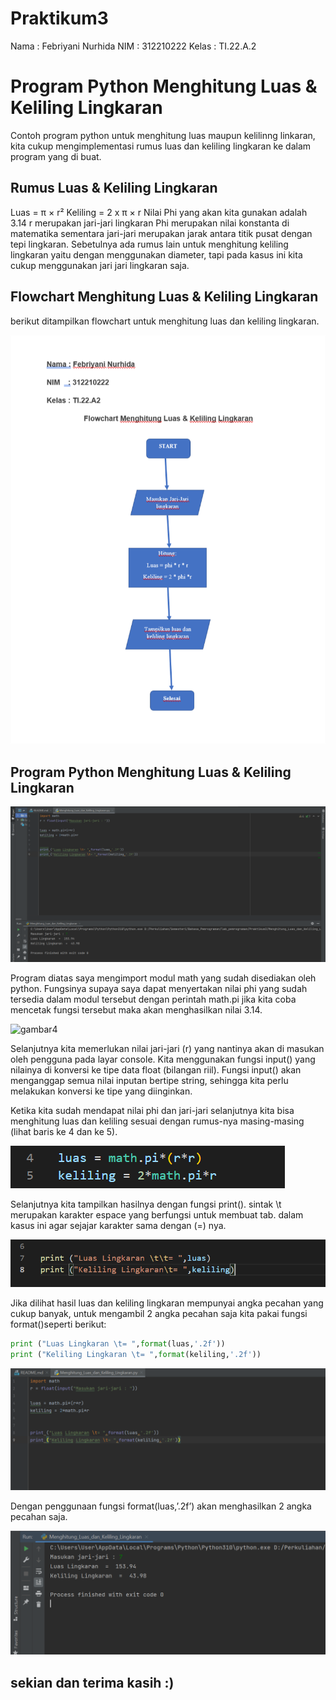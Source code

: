 # Praktikum3
Nama    : Febriyani Nurhida
NIM     : 312210222
Kelas   : TI.22.A.2


# Program Python Menghitung Luas & Keliling Lingkaran
Contoh program python untuk menghitung luas maupun kelilinng linkaran, kita cukup mengimplementasi rumus luas dan keliling lingkaran ke dalam program yang di buat.


## Rumus Luas & Keliling Lingkaran
Luas     = π × r²
Keliling = 2 x π × r
Nilai Phi yang akan kita gunakan adalah 3.14
r merupakan jari-jari lingkaran
Phi merupakan nilai konstanta di matematika sementara jari-jari merupakan jarak antara titik pusat dengan tepi lingkaran. Sebetulnya ada rumus lain untuk menghitung keliling lingkaran yaitu dengan menggunakan diameter, tapi pada kasus ini kita cukup menggunakan jari jari lingkaran saja.


## Flowchart Menghitung Luas & Keliling Lingkaran
berikut ditampilkan flowchart untuk menghitung luas dan keliling lingkaran.

![gambar1](ss3/ss1.png)


## Program Python Menghitung Luas & Keliling Lingkaran

![gambar2](ss3/ss9.png)

Program diatas saya mengimport modul math yang sudah disediakan oleh python. Fungsinya supaya saya dapat menyertakan nilai phi yang sudah tersedia dalam modul tersebut dengan perintah math.pi jika kita coba mencetak fungsi tersebut maka akan menghasilkan nilai 3.14.

![gambar4](ss4/ss4.png)


Selanjutnya kita memerlukan nilai jari-jari (r) yang nantinya akan di masukan oleh pengguna pada layar console. Kita menggunakan fungsi input() yang nilainya di konversi ke tipe data float (bilangan riil). Fungsi input() akan menganggap semua nilai inputan bertipe string, sehingga kita perlu melakukan konversi ke tipe yang diinginkan.

Ketika kita sudah mendapat nilai phi dan jari-jari selanjutnya kita bisa menghitung luas dan keliling sesuai dengan rumus-nya masing-masing (lihat baris ke 4 dan ke 5).

![gambar5](ss3/ss2.png)

Selanjutnya kita tampilkan hasilnya dengan fungsi print(). sintak \t merupakan karakter espace yang berfungsi untuk membuat tab. dalam kasus ini agar sejajar karakter sama dengan (=) nya.

![gambar6](ss3/ss8.png)

Jika dilihat hasil luas dan keliling lingkaran mempunyai angka pecahan yang cukup banyak, untuk mengambil 2 angka pecahan saja kita pakai fungsi format()seperti berikut:

```python 
print ("Luas Lingkaran \t= ",format(luas,'.2f'))
print ("Keliling Lingkaran \t= ",format(keliling,'.2f'))
```

![gambar7](ss3/ss5.png)


Dengan penggunaan fungsi format(luas,’.2f’) akan menghasilkan 2 angka pecahan saja.

![gambar8](ss3/ss6.png)


## sekian dan terima kasih :)
